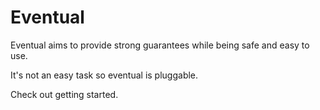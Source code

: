 # Eventual

Eventual aims to provide strong guarantees while being safe and easy to use.

It's not an easy task so eventual is pluggable.

Check out getting started.
